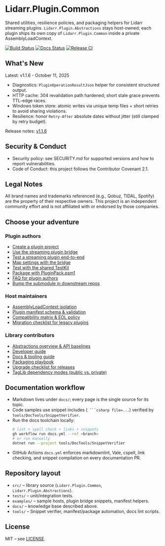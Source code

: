 # Lidarr.Plugin.Common

Shared utilities, resilience policies, and packaging helpers for Lidarr streaming plugins. `Lidarr.Plugin.Abstractions` stays host-owned; each plugin ships its own copy of `Lidarr.Plugin.Common` inside a private AssemblyLoadContext.

[![Build Status](https://github.com/RicherTunes/Lidarr.Plugin.Common/actions/workflows/ci.yml/badge.svg)](https://github.com/RicherTunes/Lidarr.Plugin.Common/actions)
[![Docs Status](https://github.com/RicherTunes/Lidarr.Plugin.Common/actions/workflows/docs.yml/badge.svg)](https://github.com/RicherTunes/Lidarr.Plugin.Common/actions/workflows/docs.yml)
[![Release CI](https://github.com/RicherTunes/Lidarr.Plugin.Common/actions/workflows/release.yml/badge.svg)](https://github.com/RicherTunes/Lidarr.Plugin.Common/actions/workflows/release.yml)

## What's New

Latest: v1.1.6 - October 11, 2025

- Diagnostics: `PluginOperationResultJson` helper for consistent structured output.
- HTTP cache: 304 revalidation path hardened; short stale grace prevents TTL-edge races.
- Windows token store: atomic writes via unique temp files + short retries to avoid sharing violations.
- Resilience: honor `Retry-After` absolute dates without jitter (still clamped by retry budget).

Release notes: [v1.1.6](https://github.com/RicherTunes/Lidarr.Plugin.Common/releases/tag/v1.1.6)

## Security & Conduct

- Security policy: see SECURITY.md for supported versions and how to report vulnerabilities.
- Code of Conduct: this project follows the Contributor Covenant 2.1.

## Legal Notes

All brand names and trademarks referenced (e.g., Qobuz, TIDAL, Spotify) are the property of their respective owners. This project is an independent community effort and is not affiliated with or endorsed by those companies.

## Choose your adventure

### Plugin authors
- [Create a plugin project](docs/how-to/CREATE_PLUGIN.md)
- [Use the streaming plugin bridge](docs/PLUGIN_BRIDGE.md)
- [Test a streaming plugin end-to-end](docs/how-to/USE_STREAMING_PLUGIN.md)
- [Map settings with the bridge](docs/SETTINGS_PROVIDER.md)
- [Test with the shared TestKit](docs/TESTING_WITH_TESTKIT.md)
- [Package with PluginPack.psm1](docs/PACKAGING.md)
- [FAQ for plugin authors](docs/FAQ_FOR_PLUGIN_AUTHORS.md)
- [Bump the submodule in downstream repos](docs/how-to/BUMP_SUBMODULE.md)

### Host maintainers
- [AssemblyLoadContext isolation](docs/PLUGIN_ISOLATION.md)
- [Plugin manifest schema & validation](docs/PLUGIN_MANIFEST.md)
- [Compatibility matrix & EOL policy](docs/COMPATIBILITY.md)
- [Migration checklist for legacy plugins](docs/migration/PLUGIN_MIGRATION.md)

### Library contributors
- [Abstractions overview & API baselines](docs/ABSTRACTIONS.md)
- [Developer guide](docs/dev-guide/DEVELOPER_GUIDE.md)
- [Docs & tooling guide](docs/dev-guide/TESTING_DOCS.md)
- [Packaging playbook](docs/PACKAGING.md)
- [Upgrade checklist for releases](docs/UPGRADING.md)
- [TagLib dependency modes (public vs. private)](docs/dev-guide/TAGLIB_DEPENDENCY.md)

## Documentation workflow
- Markdown lives under `docs/`; every page is the single source for its topic.
- Code samples use snippet includes (` ```csharp file=...`) verified by `tools/DocTools/SnippetVerifier`.
- Run the docs toolchain locally:
  ```bash
  # lint + spell check + links + snippets
  gh workflow run docs.yml --ref <branch>
  # or run manually
  dotnet run --project tools/DocTools/SnippetVerifier
  ```
- GitHub Actions `docs.yml` enforces markdownlint, Vale, cspell, link checking, and snippet compilation on every documentation PR.

## Repository layout
- `src/` – library source (`Lidarr.Plugin.Common`, `Lidarr.Plugin.Abstractions`).
- `tests/` – unit/integration tests.
- `examples/` – sample hosts, plugin bridge snippets, manifest helpers.
- `docs/` – knowledge base described above.
- `tools/` – Snippet verifier, manifest/package automation, docs lint scripts.

## License
MIT – see [LICENSE](LICENSE).
